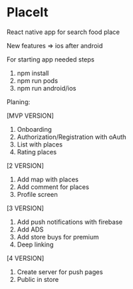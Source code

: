 # PlaceIt
React native app for search food place

New features => ios after android

For starting app needed steps
1. npm install
2. npm run pods
3. npm run android/ios

Planing:

[MVP VERSION]
1. Onboarding
2. Authorization/Registration with oAuth
3. List with places
4. Rating places

[2 VERSION]
1. Add map with places
2. Add comment for places
3. Profile screen

[3 VERSION]
1. Add push notifications with firebase
2. Add ADS
3. Add store buys for premium
4. Deep linking

[4 VERSION]
1. Create server for push pages
2. Public in store
